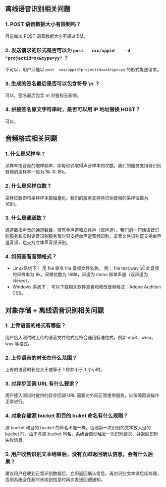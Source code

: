 ##  离线语音识别相关问题

### 1. POST 语音数据大小有限制吗？
目前每次 POST 语音数据大小不超过 5M。

### 2.  发送请求的形式是否可以为 ``post   xxx/appid    -d "projectid=xx&type=yy"`` ？
不可以，用户只能以 `` post  xxx/appid?projectid=xx&type=yy ``  的形式发送请求。

### 3. 生成的签名最后是否可以包含符号 \n ？
可以，签名最后包含 \n 对鉴权无影响。

### 4. 拼接签名原文字符串时，是否可以用 IP 地址替换 HOST？
可以。

## 音频格式相关问题
### 1. 什么是采样率？
采样率指音频的取样频率，即每秒钟取得声音样本的次数。我们的服务支持待识别音频的采样率一般为 8k 与 16k。

### 2. 什么是采样位数？
采样位数即将采样样本振幅量化。我们的服务支持待识别音频的采样位数为 16Bit。

### 3. 什么是通道数？
通道数指声音的通道数目，常有单声道和立体声（双声道）。我们的一句话语音识别服务和实时语音识别服务暂时只支持单声道音频识别，录音文件识别既支持单声道音频，也支持立体声音频识别。

### 4. 如何查看音频格式？
- Linux系统下：
用 file 命令 file 音频文件名称。
例： file test.wav
![](https://main.qcloudimg.com/raw/1c46cdf4b5e587c73d6bac8f54a00476.png)
此音频的采样率为 8k，采样位数为 16Bit，声道为 mono 即单声道（双声道为 stereo）。
- Windows 系统下：
可以下载相关软件查看和修改音频格式：Adobe Audition CS6。
 

## 对象存储 + 离线语音识别相关问题
### 1. 上传语音的格式有哪些？
用户接入测试时上传的语音文件格式应符合通用标准格式，例如 mp3，wma，wav 等格式。

### 2. 上传语音的时长在什么范围？
上传的语音时长应大于或等于 1 秒并小于 1 个小时。

### 3. 对异步回调 URL 有什么要求？
用户接入测试时提供的异步回调 URL 需要对外网正常提供服务，以保障回调操作正常进行。

### 4. 对象存储源 bucket 和目的 buket 命名有什么规则？
源 bucket 和目的 bucket 的命名不能一样，否则第一次识别的文本放入目的 bucket 时，由于与源 bucket 同名，系统会自动触发一次识别请求，并返回识别失败信息。

### 5. 用户收到识别文本结果后，没有立即返回确认信息，会有什么后果？
  建议用户在收到正常识别数据后，立即返回确认信息，再对识别文本做后续处理，否则系统会在超时未收到信息时再次发送回调通知。

